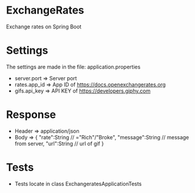 # ExchangeRates
Exchange rates on Spring Boot

# Settings
The settings are made in the file: application.properties
- server.port => Server port
- rates.app_id => App ID of https://docs.openexchangerates.org
- gifs.api_key => API KEY of https://developers.giphy.com

# Response 
- Header => application/json
- Body => {
           "rate":String // ="Rich"/"Broke",
           "message":String // message from server,
           "url":String // url of gif
          }
           
           
# Tests
- Tests locate in class ExchangeratesApplicationTests

